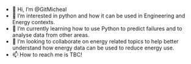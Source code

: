- 👋 Hi, I’m @GitMicheal
- 👀 I’m interested in python and how it can be used in Engineering and Energy contexts. 
- 🌱 I’m currently learning how to use Python to predict failures and to analyse data from other areas. 
- 💞️ I’m looking to collaborate on energy related topics to help better understand how energy data can be used to reduce energy use. 
- 📫 How to reach me is TBC! 

<!---
GitMicheal/GitMicheal is a ✨ special ✨ repository because its `README.md` (this file) appears on your GitHub profile.
You can click the Preview link to take a look at your changes.
--->
